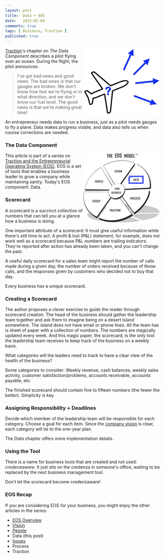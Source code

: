 ```yaml
---
layout: post
title:  Data + EOS
date:   2022-02-04
comments: true
tags: [ Business, Traction ]
published: true
---
```


<a href="/blog/2022/02/04/data-plus-eos/"><img src="/images/plane_which_way.jpg" align="right" width="250" padding="10" alt="I’ve got bad news and good news. The bad news is that our gauges are broken. We don’t know how fast we’re flying or in what direction, and we don’t know our fuel level. The good news is that we’re making great time!" title="Data and the Entrepreneurial Operating System (EOS)" /></a>

[Traction](http://localhost:4001/blog/2021/02/15/traction-entrepreneurial-operating-system-eos/)'s chapter on _The Data Component_ describes a pilot flying over an ocean. During the flight, the pilot announces:

>I've got bad news and good news. The bad news is that our gauges are broken. We don't know how fast we're flying or in what direction, and we don't know our fuel level. The good news is that we're making great time!

An entrepreneur needs data to run a business, just as a pilot needs gauges to fly a plane. Data makes progress visible, and data also tells us when course corrections are needed.

<!--more-->

### The Data Component

<a href="/blog/2022/02/04/data-plus-eos/"><img src="/images/EOS_Data.jpg" align="right" width="250" padding="10" alt="Data and the Entrepreneurial Operating System (EOS)" title="Data and the Entrepreneurial Operating System (EOS)" /></a>

This article is part of a series on [Traction and the Entrepreneurial Operating System (EOS)](/blog/2021/02/15/traction-entrepreneurial-operating-system-eos/). EOS is a set of tools that enables a business leader to grow a company while maintaining sanity. Today's EOS component: Data.

### Scorecard

A scorecard is a succinct collection of numbers that can tell you at a glance how a business is doing. 

One important attribute of a scorecard: It must give useful information while there's still time to act. A profit & lost (P&L) statement, for example, does not work well as a scorecard because P&L numbers are trailing indicators. They're reported after action has already been taken, and you can't change the past.  

A useful daily scorecard for a sales team might report the number of calls made during a given day, the number of orders received because of those calls, and the responses given by customers who decided not to buy that day.

Every business has a unique scorecard.

### Creating a Scorecard

The author proposes a clever exercise to guide the reader through scorecard creation. The head of the business should gather the leadership team together and ask them to imagine being on a desert island somewhere. The island does not have email or phone lines. All the team has is sheet of paper with a collection of numbers. The numbers are magically updated every week. And this magic paper, the scorecard, is the only tool the leadership team receives to keep track of the business on a weekly basis.

What categories will the leaders need to track to have a clear view of the health of the business?

Some categories to consider: Weekly revenue, cash balances, weekly sales activity, customer satisfaction/problems, accounts receivable, accounts payable, etc.

The finished scorecard should contain five to fifteen numbers (the fewer the better). Simplicity is key. 

### Assigning Responsibility + Deadlines

Decide which member of the leadership team will be responsible for each category. Choose a goal for each item. Since the [company vision](/blog/2021/03/08/vision-and-eos/) is clear, each category will tie to the one-year plan.

The _Data_ chapter offers more implementation details. 

### Using the Tool

There is a name for business tools that are created and not used: 
_credenzaware_. It just sits on the credenza in someone's office, waiting to be replaced by the next business management tool. 

Don't let the scorecard become credenzaware!
 
### EOS Recap

If you are considering EOS for your business, you might enjoy the other articles in the series:

* [EOS Overview](/blog/2021/02/15/traction-entrepreneurial-operating-system-eos/)
* [Vision](/blog/2021/03/08/vision-and-eos/)
* [People](/blog/2021/04/08/people-and-eos/)
* Data (this post)
* [Issues](/blog/2022/02/10/issues-plus-eos/)
* Process
* Traction

